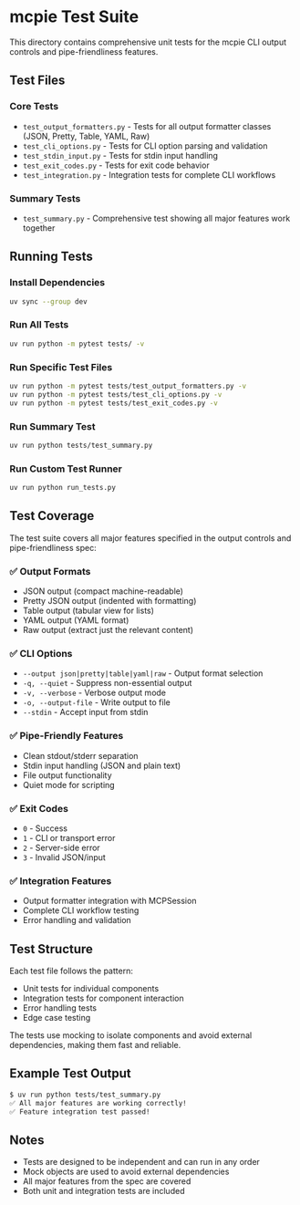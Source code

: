# mcpie Test Suite

This directory contains comprehensive unit tests for the mcpie CLI output controls and pipe-friendliness features.

## Test Files

### Core Tests
- `test_output_formatters.py` - Tests for all output formatter classes (JSON, Pretty, Table, YAML, Raw)
- `test_cli_options.py` - Tests for CLI option parsing and validation
- `test_stdin_input.py` - Tests for stdin input handling
- `test_exit_codes.py` - Tests for exit code behavior
- `test_integration.py` - Integration tests for complete CLI workflows

### Summary Tests
- `test_summary.py` - Comprehensive test showing all major features work together

## Running Tests

### Install Dependencies
```bash
uv sync --group dev
```

### Run All Tests
```bash
uv run python -m pytest tests/ -v
```

### Run Specific Test Files
```bash
uv run python -m pytest tests/test_output_formatters.py -v
uv run python -m pytest tests/test_cli_options.py -v
uv run python -m pytest tests/test_exit_codes.py -v
```

### Run Summary Test
```bash
uv run python tests/test_summary.py
```

### Run Custom Test Runner
```bash
uv run python run_tests.py
```

## Test Coverage

The test suite covers all major features specified in the output controls and pipe-friendliness spec:

### ✅ Output Formats
- JSON output (compact machine-readable)
- Pretty JSON output (indented with formatting)
- Table output (tabular view for lists)
- YAML output (YAML format)
- Raw output (extract just the relevant content)

### ✅ CLI Options
- `--output json|pretty|table|yaml|raw` - Output format selection
- `-q, --quiet` - Suppress non-essential output
- `-v, --verbose` - Verbose output mode
- `-o, --output-file` - Write output to file
- `--stdin` - Accept input from stdin

### ✅ Pipe-Friendly Features
- Clean stdout/stderr separation
- Stdin input handling (JSON and plain text)
- File output functionality
- Quiet mode for scripting

### ✅ Exit Codes
- `0` - Success
- `1` - CLI or transport error
- `2` - Server-side error
- `3` - Invalid JSON/input

### ✅ Integration Features
- Output formatter integration with MCPSession
- Complete CLI workflow testing
- Error handling and validation

## Test Structure

Each test file follows the pattern:
- Unit tests for individual components
- Integration tests for component interaction
- Error handling tests
- Edge case testing

The tests use mocking to isolate components and avoid external dependencies, making them fast and reliable.

## Example Test Output

```bash
$ uv run python tests/test_summary.py
✅ All major features are working correctly!
✅ Feature integration test passed!
```

## Notes

- Tests are designed to be independent and can run in any order
- Mock objects are used to avoid external dependencies
- All major features from the spec are covered
- Both unit and integration tests are included 